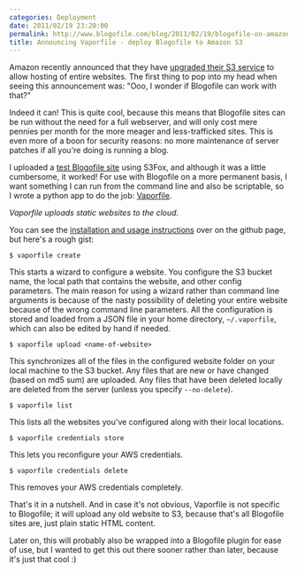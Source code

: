 ```yaml
---
categories: Deployment
date: 2011/02/19 23:20:00
permalink: http://www.blogofile.com/blog/2011/02/19/blogofile-on-amazon-s3
title: Announcing Vaporfile - deploy Blogofile to Amazon S3
---
```

Amazon recently announced that they have [upgraded their S3 service](http://aws.typepad.com/aws/2011/02/host-your-static-website-on-amazon-s3.html) to
allow hosting of entire websites. The first thing to pop into my head
when seeing this announcement was: "Ooo, I wonder if Blogofile can work
with that?"

Indeed it can! This is quite cool, because this means that Blogofile
sites can be run without the need for a full webserver, and will only
cost mere pennies per month for the more meager and less-trafficked
sites. This is even more of a boon for security reasons: no more
maintenance of server patches if all you're doing is running a blog.

I uploaded a [test Blogofile site](http://s3.blogofile.com) using
S3Fox, and although it was a little cumbersome, it worked! For use
with Blogofile on a more permanent basis, I want something I can run
from the command line and also be scriptable, so I wrote a python app
to do the job: [Vaporfile](https://github.com/enigmacurry/vaporfile).

*Vaporfile uploads static websites to the cloud.* 

You can see the [installation and usage
instructions](https://github.com/enigmacurry/vaporfile) over on the
github page, but here's a rough gist:

    $ vaporfile create

This starts a wizard to configure a website. You configure the S3 bucket
name, the local path that contains the website, and other config
parameters. The main reason for using a wizard rather than command
line arguments is because of the nasty possibility of deleting your
entire website because of the wrong command line parameters. All the
configuration is stored and loaded from a JSON file in your home
directory, `~/.vaporfile`, which can also be edited by hand if needed.
    
    $ vaporfile upload <name-of-website>

This synchronizes all of the files in the configured website folder on
your local machine to the S3 bucket. Any files that are new or have
changed (based on md5 sum) are uploaded. Any files that have been
deleted locally are deleted from the server (unless you specify
`--no-delete`).

    $ vaporfile list

This lists all the websites you've configured along with their local
locations.

    $ vaporfile credentials store

This lets you reconfigure your AWS credentials.

    $ vaporfile credentials delete

This removes your AWS credentials completely.

That's it in a nutshell. And in case it's not obvious, Vaporfile is
not specific to Blogofile; it will upload any old website to S3,
because that's all Blogofile sites are, just plain static HTML content.

Later on, this will probably also be wrapped into a Blogofile plugin
for ease of use, but I wanted to get this out there sooner rather than
later, because it's just that cool :)
